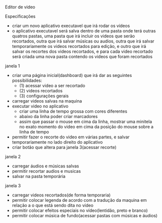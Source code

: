 Editor de video

Especificações
- criar um novo aplicativo executavel que irá rodar os vídeos
- o aplicativo executavel será salva dentro de uma pasta onde terá outras quatros pastas, uma pasta que irá incluir os videos que serão recortados, outra que irá salvar músicas ou audios, outra que irá salvar temporariamente os videos recortados para edição, e outro que irá salvar os recortes dos videos recortados, e para cada video recortado será criada uma nova pasta contendo os videos que foram recortados

janela 1
- criar uma página inicial(dashboard) que irá dar as seguintes possibilidades: 
    * (1) acessar video a ser recortado
    * (2) videos recortados
    * (3) configurações gerais
- carregar videos salvas na maquina
- executar video no aplicativo
    * criar uma linha de tempo grossa com cores diferentes
    * abaixo da linha poder criar marcadores
    * assim que passar o mouse em cima da linha, mostrar uma minitela no exato momento do video em cima da posição do mouse sobre a linha de tempo
- permitir fazer o recorte do video em várias partes, e salvar temporariamente no lado direito do aplicativo
- criar botão que altera para janela 3(acessar recorte)

janela 2
- carregar áudios e músicas salvas
- permitir recortar audios e musicas
- salvar na pasta temporária

janela 3
- carregar videos recortados(de forma temporaria)
- permitir colocar legenda de acordo com a tradução da maquina em relação a o que está sendo dita no vídeo
- permitir colocar efeitos especiais no vídeo(lentidão, preto e branco)
- permitir colocar música de fundo(acessar pastas com músicas e áudios)
